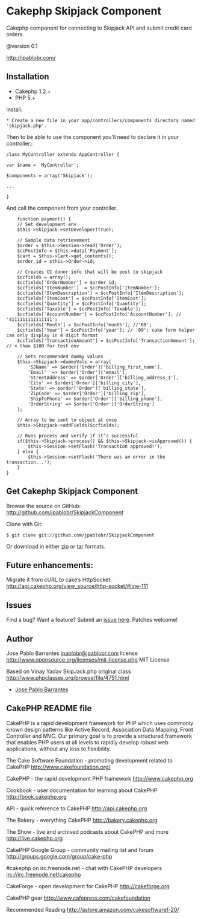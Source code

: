 Cakephp Skipjack Component
====

Cakephp component for connecting to Skipjack API and submit credit card orders.

@version 0.1

<http://jpablobr.com/>


Installation
------------

* Cakephp 1.2.+
* PHP 5.+

Install:

    * Create a new file in your app/controllers/components directory named 'skipjack.php'.

Then to be able to use the component you'll need to declare it in your controller.:

    class MyController extends AppController {

    var $name = 'MyController';

    $components = array('Skipjack');

    ...

    }

And call the component from your controller.

        function payment() {
        // Set development env
        $this->Skipjack->setDeveloper(true);

        // Sample data retrievement
        $order = $this->Session->read('Order');
        $ccPostInfo = $this->data['Payment'];
        $cart = $this->Cart->get_contents();
        $order_id = $this->Order->id;

        // Creates CC donor info that will be post to skipjack
        $ccfields = array();
        $ccfields['OrderNumber'] = $order_id;
        $ccfields['ItemNumber']  = $ccPostInfo['ItemNumber'];
        $ccfields['ItemDescription'] = $ccPostInfo['ItemDescription'];
        $ccfields['ItemCost'] = $ccPostInfo['ItemCost'];
        $ccfields['Quantity'] = $ccPostInfo['Quantity'];
        $ccfields['Taxable'] = $ccPostInfo['Taxable'];
        $ccfields['AccountNumber'] = $ccPostInfo['AccountNumber']; // '4111111111111111';
        $ccfields['Month'] = $ccPostInfo['month']; //'08';
        $ccfields['Year'] = $ccPostInfo['year']; // '09'; cake form helper can only display in 4 digit format
        $ccfields['TransactionAmount'] = $ccPostInfo['TransactionAmount']; // < than $100 for test env

        // Sets recommended dummy values
        $this->Skipjack->dummyVals = array(
            'SJName' => $order['Order']['billing_first_name'],
            'Email'  => $order['Order']['email'],
            'StreetAddress' => $order['Order']['billing_address_1'],
            'City' => $order['Order']['billing_city'],
            'State' => $order['Order']['billing_state'],
            'ZipCode' => $order['Order']['billing_zip'],
            'ShipToPhone' => $order['Order']['billing_phone'],
            'OrderString' => $order['Order']['OrderString']
        );

        // Array to be sent to object at once
        $this->Skipjack->addFields($ccfields);

        // Runs process and verify if it’s successful
        if($this->Skipjack->process() && $this->Skipjack->isApproved()) {
            $this->Session->setFlash('Transaction approved!');
        } else {
            $this->Session->setFlash('There was an error in the transaction...');
        }
    }


Get Cakephp Skipjack Component
--------

Browse the source on GitHub: <http://github.com/jpablobr/SkipjackComponent>

Clone with Git:

    $ git clone git://github.com/jpablobr/SkipjackComponent

Or download in either
[zip](http://github.com/jpablobr/SkipjackComponent/zipball/master) or
[tar](http://github.com/jpablobr/SkipjackComponent/tarball/master) formats.

Future enhancements:
--------

Migrate it from cURL to cake’s HttpSocket:
<http://api.cakephp.org/view_source/http-socket/#line-111>

Issues
------

Find a bug? Want a feature? Submit an [issue
here](http://github.com/jpablobr/SkipjackComponent/issues). Patches welcome!

Author
-------

Jose Pablo Barrantes <jpablobr@jpablobr.com>
license <http://www.opensource.org/licenses/mit-license.php> MIT License

Based on Vinay Yadav SkipJack.php original class
<http://www.phpclasses.org/browse/file/4751.html>

* [Jose Pablo Barrantes][1]

[1]: http://jpablobr.com/
[1]: http://github.com/jpablobr

CakePHP README file
--------

CakePHP is a rapid development framework for PHP which uses commonly known design patterns like Active Record,
Association Data Mapping, Front Controller and MVC. Our primary goal is to provide a structured framework that enables
PHP users at all levels to rapidly develop robust web applications, without any loss to flexibility.

The Cake Software Foundation - promoting development related to CakePHP
<http://www.cakefoundation.org/>

CakePHP - the rapid development PHP framework
<http://www.cakephp.org>

Cookbook - user documentation for learning about CakePHP
<http://book.cakephp.org>

API - quick reference to CakePHP
<http://api.cakephp.org>

The Bakery - everything CakePHP
<http://bakery.cakephp.org>

The Show - live and archived podcasts about CakePHP and more
<http://live.cakephp.org>

CakePHP Google Group - community mailing list and forum
<http://groups.google.com/group/cake-php>

#cakephp on irc.freenode.net - chat with CakePHP developers
<irc://irc.freenode.net/cakephp>

CakeForge - open development for CakePHP
<http://cakeforge.org>

CakePHP gear
<http://www.cafepress.com/cakefoundation>

Recommended Reading
<http://astore.amazon.com/cakesoftwaref-20/>